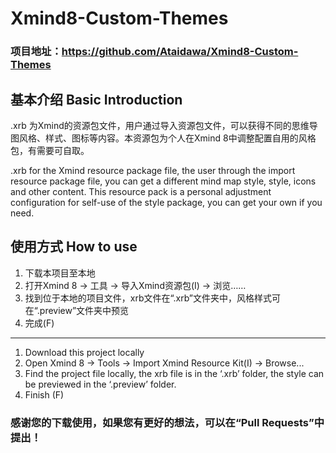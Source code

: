 # Xmind8-Custom-Themes
### 项目地址：https://github.com/Ataidawa/Xmind8-Custom-Themes

## 基本介绍 Basic Introduction
.xrb 为Xmind的资源包文件，用户通过导入资源包文件，可以获得不同的思维导图风格、样式、图标等内容。本资源包为个人在Xmind 8中调整配置自用的风格包，有需要可自取。

.xrb for the Xmind resource package file, the user through the import resource package file, you can get a different mind map style, style, icons and other content. This resource pack is a personal adjustment configuration for self-use of the style package, you can get your own if you need.


## 使用方式 How to use
1. 下载本项目至本地
2. 打开Xmind 8 -> 工具 -> 导入Xmind资源包(I) -> 浏览……
3. 找到位于本地的项目文件，xrb文件在“.xrb”文件夹中，风格样式可在“.preview”文件夹中预览
4. 完成(F)
---
1. Download this project locally
2. Open Xmind 8 -> Tools -> Import Xmind Resource Kit(I) -> Browse...
3. Find the project file locally, the xrb file is in the ‘.xrb’ folder, the style can be previewed in the ‘.preview’ folder.
4. Finish (F)


### 感谢您的下载使用，如果您有更好的想法，可以在“Pull Requests”中提出！